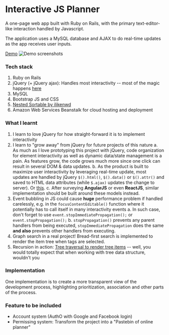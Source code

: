# Interactive JS Planner

A one-page web app built with Ruby on Rails, with the primary text-editor-like interaction handled by Javascript.

The application uses a MySQL database and AJAX to do real-time updates as the app receives user inputs.

[Demo](http://codeclarity-rails-env.wwbjnn5pyv.us-east-1.elasticbeanstalk.com/)
![Demo screenshots](https://monosnap.com/file/dFyeHauOZ29MGPycVFqudCU6w0G61H.png)

### Tech stack
1. Ruby on Rails
2. jQuery (+ jQuery ajax): Handles most interactivity -- most of the magic happens [here](https://github.com/hungtraan/Interactive-JS-Planner/blob/feature/refresh-tag-on-tab-change/app/assets/javascripts/application.js)
3. MySQL
3. Bootstrap JS and CSS
4. [Nested Sortable by ilikenwd](https://github.com/ilikenwf/nestedSortable)
5. Amazon Web Services Beanstalk for cloud hosting and deployment

### What I learnt
1. I learn to love jQuery for how straight-forward it is to implement interactivity
2. I learn to "grow away" from jQuery for future projects of this nature
a. As much as I love prototyping this project with jQuery, code organization for element interactivity as well as dynamic data/state management is a pain. As features grow, the code grows much more since one click can result in several DOM & data updates.
b. As the product is built to maximize user interactivity by leveraging real-time update, most updates are handled by jQuery `$().html()`, `$().data()` or `$().attr()` and saved to HTML data attributes (while `$.ajax)` updates the change to server). Or [this](http://take.ms/Gyxja).
c. After surveying **AngularJS** or even **ReactJS**, similar implementation should be built around these models instead.
3. Event bubbling in JS could cause **huge** performance problem if handled carelessly, e.g. in the `focusContentEditable()` function where it potentially has to call itself in many interactivity events
a. In such case, don't forget to use `event.stopImmediatePropagation();` or `event.stopPropagation();`
b. `stopPropagation()` prevents any parent handlers from being executed, `stopImmediatePropagation` does the same **and also** prevents other handlers from executing.
4. Graph search in a real project! Bread-first search is implemented to render the item tree when tags are selected.
5. Recursion in action: [Tree traversal to render tree items](https://github.com/hungtraan/Interactive-JS-Planner/blob/feature/refresh-tag-on-tab-change/app/views/onepage/_item.erb#L13) -- well, you would totally expect that when working with tree data structure, wouldn't you



### Implementation

One implementation is to create a more transparent view of the development process, highlighting prioritization, association and other parts of the process. 

### Feature to be included
- Account system (AuthO with Google and Facebook login)
- Permissing system: Transform the project into a "Pastebin of online planner"

